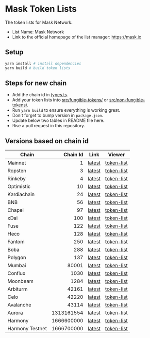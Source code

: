 # Mask Token Lists

The token lists for Mask Network.

- List Name: Mask Network
- Link to the official homepage of the list manager: <https://mask.io>

## Setup

```bash
yarn install # install dependencies
yarn build # build token lists
```

## Steps for new chain

- Add the chain id in [types.ts](src/types.ts).
- Add your token lists into [src/fungible-tokens/](src/fungible-tokens/) or [src/non-fungible-tokens/](src/non-fungible-tokens/).
- Run `yarn build` to ensure everything is working great.
- Don't forget to bump version in `package.json`.
- Update below two tables in README file here.
- Rise a pull request in this repository.

## Versions based on chain id

<!-- begin versions -->

| Chain           |   Chain Id | Link                           | Viewer                               |
| --------------- | ---------: | ------------------------------ | ------------------------------------ |
| Mainnet         |          1 | [latest][link-mainnet]         | [token-list][viewer-mainnet]         |
| Ropsten         |          3 | [latest][link-ropsten]         | [token-list][viewer-ropsten]         |
| Rinkeby         |          4 | [latest][link-rinkeby]         | [token-list][viewer-rinkeby]         |
| Optimistic      |         10 | [latest][link-optimistic]      | [token-list][viewer-optimistic]      |
| Kardiachain     |         24 | [latest][link-kardiachain]     | [token-list][viewer-kardiachain]     |
| BNB             |         56 | [latest][link-bnb]             | [token-list][viewer-bnb]             |
| Chapel          |         97 | [latest][link-chapel]          | [token-list][viewer-chapel]          |
| xDai            |        100 | [latest][link-xdai]            | [token-list][viewer-xdai]            |
| Fuse            |        122 | [latest][link-fuse]            | [token-list][viewer-fuse]            |
| Heco            |        128 | [latest][link-heco]            | [token-list][viewer-heco]            |
| Fantom          |        250 | [latest][link-fantom]          | [token-list][viewer-fantom]          |
| Boba            |        288 | [latest][link-boba]            | [token-list][viewer-boba]            |
| Polygon         |        137 | [latest][link-polygon]         | [token-list][viewer-polygon]         |
| Mumbai          |      80001 | [latest][link-mumbai]          | [token-list][viewer-mumbai]          |
| Conflux         |       1030 | [latest][link-conflux]         | [token-list][viewer-conflux]         |
| Moonbeam        |       1284 | [latest][link-moonbeam]        | [token-list][viewer-moonbeam]        |
| Arbiturm        |      42161 | [latest][link-arbiturm]        | [token-list][viewer-arbiturm]        |
| Celo            |      42220 | [latest][link-celo]            | [token-list][viewer-celo]            |
| Avalanche       |      43114 | [latest][link-avalanche]       | [token-list][viewer-avalanche]       |
| Aurora          | 1313161554 | [latest][link-aurora]          | [token-list][viewer-aurora]          |
| Harmony         | 1666600000 | [latest][link-harmony]         | [token-list][viewer-harmony]         |
| Harmony Testnet | 1666700000 | [latest][link-harmony-testnet] | [token-list][viewer-harmony-testnet] |

[link-mainnet]: https://tokens.r2d2.to/latest/1/tokens.json
[link-ropsten]: https://tokens.r2d2.to/latest/3/tokens.json
[link-rinkeby]: https://tokens.r2d2.to/latest/4/tokens.json
[link-optimistic]: https://tokens.r2d2.to/latest/10/tokens.json
[link-bnb]: https://tokens.r2d2.to/latest/56/tokens.json
[link-chapel]: https://tokens.r2d2.to/latest/97/tokens.json
[link-xdai]: https://tokens.r2d2.to/latest/100/tokens.json
[link-fuse]: https://tokens.r2d2.to/latest/122/tokens.json
[link-heco]: https://tokens.r2d2.to/latest/128/tokens.json
[link-fantom]: https://tokens.r2d2.to/latest/250/tokens.json
[link-boba]: https://tokens.r2d2.to/latest/288/tokens.json
[link-polygon]: https://tokens.r2d2.to/latest/137/tokens.json
[link-mumbai]: https://tokens.r2d2.to/latest/80001/tokens.json
[link-conflux]: https://tokens.r2d2.to/latest/1030/tokens.json
[link-arbiturm]: https://tokens.r2d2.to/latest/42161/tokens.json
[link-celo]: https://tokens.r2d2.to/latest/42220/tokens.json
[link-avalanche]: https://tokens.r2d2.to/latest/43114/tokens.json
[link-aurora]: https://tokens.r2d2.to/latest/1313161554/tokens.json
[link-harmony]: https://tokens.r2d2.to/latest/1666600000/tokens.json
[link-harmony-testnet]: https://tokens.r2d2.to/latest/1666700000/tokens.json
[link-moonbeam]: https://tokens.r2d2.to/latest/1284/tokens.json
[link-kardiachain]: https://tokens.r2d2.to/latest/24/tokens.json
[viewer-mainnet]: https://tokenlists.org/token-list?url=https://tokens.r2d2.to/latest/1/tokens.json
[viewer-ropsten]: https://tokenlists.org/token-list?url=https://tokens.r2d2.to/latest/3/tokens.json
[viewer-rinkeby]: https://tokenlists.org/token-list?url=https://tokens.r2d2.to/latest/4/tokens.json
[viewer-optimistic]: https://tokenlists.org/token-list?url=https://tokens.r2d2.to/latest/10/tokens.json
[viewer-bnb]: https://tokenlists.org/token-list?url=https://tokens.r2d2.to/latest/56/tokens.json
[viewer-chapel]: https://tokenlists.org/token-list?url=https://tokens.r2d2.to/latest/97/tokens.json
[viewer-xdai]: https://tokenlists.org/token-list?url=https://tokens.r2d2.to/latest/100/tokens.json
[viewer-fuse]: https://tokenlists.org/token-list?url=https://tokens.r2d2.to/latest/122/tokens.json
[viewer-heco]: https://tokenlists.org/token-list?url=https://tokens.r2d2.to/latest/128/tokens.json
[viewer-fantom]: https://tokenlists.org/token-list?url=https://tokens.r2d2.to/latest/250/tokens.json
[viewer-boba]: https://tokenlists.org/token-list?url=https://tokens.r2d2.to/latest/288/tokens.json
[viewer-polygon]: https://tokenlists.org/token-list?url=https://tokens.r2d2.to/latest/137/tokens.json
[viewer-mumbai]: https://tokenlists.org/token-list?url=https://tokens.r2d2.to/latest/80001/tokens.json
[viewer-conflux]: https://tokenlists.org/token-list?url=https://tokens.r2d2.to/latest/1030/tokens.json
[viewer-arbiturm]: https://tokenlists.org/token-list?url=https://tokens.r2d2.to/latest/42161/tokens.json
[viewer-celo]: https://tokenlists.org/token-list?url=https://tokens.r2d2.to/latest/42220/tokens.json
[viewer-avalanche]: https://tokenlists.org/token-list?url=https://tokens.r2d2.to/latest/43114/tokens.json
[viewer-aurora]: https://tokenlists.org/token-list?url=https://tokens.r2d2.to/latest/1313161554/tokens.json
[viewer-harmony]: https://tokenlists.org/token-list?url=https://tokens.r2d2.to/latest/1666600000/tokens.json
[viewer-harmony-testnet]: https://tokenlists.org/token-list?url=https://tokens.r2d2.to/latest/1666700000/tokens.json
[viewer-moonbeam]: https://tokenlists.org/token-list?url=https://tokens.r2d2.to/latest/1284/tokens.json
[viewer-kardiachain]: https://tokenlists.org/token-list?url=https://tokens.r2d2.to/latest/24/tokens.json

<!-- end versions -->
